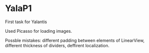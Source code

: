 # YalaP1
First task for Yalantis

Used Picasso for loading images. 

Possble mistakes: different padding between elements of LinearView, different thickness of dividers, deffirent localization.

